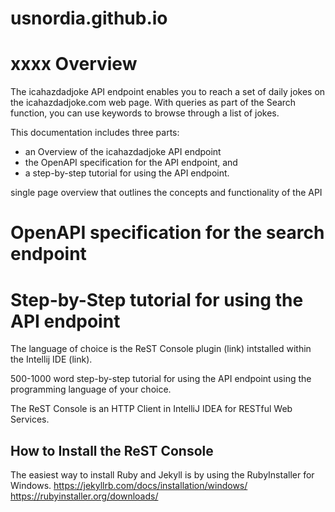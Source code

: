 # usnordia.github.io
# xxxx Overview
The icahazdadjoke API endpoint enables you to reach a set of daily
jokes on the icahazdadjoke.com web page. With queries as part of the
Search function, you can use keywords to browse through a list of jokes.

This documentation includes three parts:
* an Overview of the icahazdadjoke API endpoint
* the OpenAPI specification for the API endpoint, and
* a step-by-step tutorial for using the API endpoint.

single page overview that outlines the concepts and
functionality of the API

# OpenAPI specification for the search endpoint

# Step-by-Step tutorial for using the API endpoint
The language of choice is the ReST Console plugin (link) intstalled
within the
Intellij IDE (link).

500-1000 word step-by-step tutorial for using the API endpoint
using the programming
language of your choice.

The ReST Console is an HTTP Client in IntelliJ IDEA for
RESTful Web Services.
## How to Install the ReST Console
The easiest way to install Ruby and Jekyll is by using the RubyInstaller for Windows.
https://jekyllrb.com/docs/installation/windows/
https://rubyinstaller.org/downloads/

